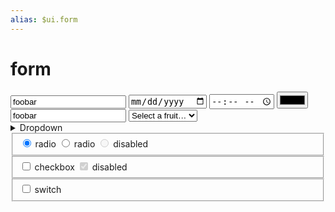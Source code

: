 ```yaml
---
alias: $ui.form
---
```

# form

<div>
<input type="text" value="foobar" />
<input type="date" />
<input type="time" />
<input type="color" />
<input type="search" value="foobar" />
<select>
<option value="" selected>Select a fruit…</option>
<option>…</option>
<option>…</option>
</select>
<details role="list">
  <summary aria-haspopup="listbox">Dropdown</summary>
  <ul role="listbox">
	<li><a href="#" data-click="return false">Action</a></li>
	<li><a href="#" data-click="return false">Another action</a></li>
	<li><a href="#" data-click="return false">Something else here</a></li>
  </ul>
</details>
<!-- Radios -->
<fieldset>
<label for="small">
	<input type="radio" id="small" name="size" value="small" checked>
	radio
</label>
<label for="medium">
	<input type="radio" id="medium" name="size" value="medium">
	radio
</label>
<label for="extralarge">
	<input type="radio" id="extralarge" name="size" value="extralarge" disabled>
	disabled
</label>
</fieldset>

<!-- Checkboxes -->
<fieldset>
<label for="terms">
	<input type="checkbox" id="terms" name="terms">
	checkbox
</label>
<label for="terms_sharing">
	<input type="checkbox" id="terms_sharing" name="terms_sharing" disabled checked>
	disabled
</label>
</fieldset>

<!-- Switches -->
<fieldset>
<label for="switch">
	<input type="checkbox" id="switch" name="switch" role="switch">
	switch
</label>
</fieldset>
</div>

